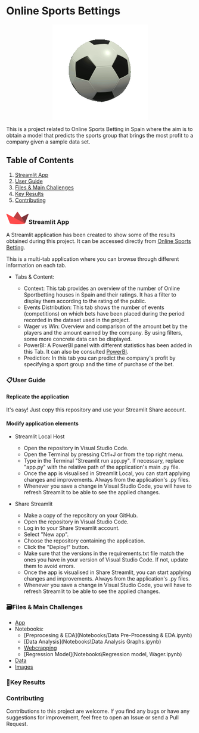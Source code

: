# **Online Sports Bettings**

<p align="center">
  <img src="Images\soccer-9133_256.gif">
</p>

 This is a project related to Online Sports Betting in Spain where the aim is to obtain a model that predicts the sports group that brings the most profit to a company given a sample data set. 

## **Table of Contents**

 1. [Streamlit App](#Streamlit-App)
 2. [User Guide](User-Guide)
 3. [Files & Main Challenges](Files-&-Main-Challenges)
 4. [Key Results](Key-Results)
 5. [Contributing](Contributing)


### ![alt text](Images/streamlit-1.png)**Streamlit App**

A Streamlit application has been created to show some of the results obtained during this project. It can be accessed directly from [Online Sports Betting](https://online-sports-bettings-kbrepywzhd5mjvfpihsmsb.streamlit.app/).    
  
This is a multi-tab application where you can browse through different information on each tab.     
  - Tabs & Content:     

    - Context: This tab provides an overview of the number of Online Sportbetting houses in Spain and their ratings. It has a filter to display them according to the rating of the public.       
    - Events Distribution: This tab shows the number of events (competitions) on which bets have been placed during the period recorded in the dataset used in the project.     
    - Wager vs Win: Overview and comparison of the amount bet by the players and the amount earned by the company. By using filters, some more concrete data can be displayed.      
    - PowerBI: A PowerBI panel with different statistics has been added in this Tab. It can also be consulted [PowerBI](https://app.fabric.microsoft.com/view?r=eyJrIjoiZTIyMjcxNjktZGExMS00MDljLWJmMjYtYzFiZDMzMmZhMDZiIiwidCI6IjhhZWJkZGI2LTM0MTgtNDNhMS1hMjU1LWI5NjQxODZlY2M2NCIsImMiOjl9&pageName=ReportSection).     
    - Prediction: In this tab you can predict the company's profit by specifying a sport group and the time of purchase of the bet.       

### **📋User Guide**

#### Replicate the application  

  It's easy! Just copy this repository and use your Streamlit Share account.  
 
#### Modify application elements 

- Streamlit Local Host  

  - Open the repository in Visual Studio Code.  
  - Open the Terminal by pressing Ctrl+J or from the top right menu.  
  - Type in the Terminal "Streamlit run app.py". If necessary, replace "app.py" with the relative path of the application's main .py file.  
  - Once the app is visualised in Streamlit Local, you can start applying changes and improvements. Always from the application's .py files.  
  - Whenever you save a change in Visual Studio Code, you will have to refresh Streamlit to be able to see the applied changes. 

- Share Streamlit 

  - Make a copy of the repository on your GitHub. 
  - Open the repository in Visual Studio Code.  
  - Log in to your Share Streamlit account. 
  - Select "New app". 
  - Choose the repository containing the application. 
  - Click the "Deploy!" button. 
  - Make sure that the versions in the requirements.txt file match the ones you have in your version of Visual Studio Code. If not, update them to avoid errors.  
  - Once the app is visualised in Share Streamlit, you can start applying changes and improvements. Always from the application's .py files.  
  - Whenever you save a change in Visual Studio Code, you will have to refresh Streamlit to be able to see the applied changes. 

### **🗃️Files & Main Challenges**

- [App](app.py)
- Notebooks:
  - [Preprocesing & EDA](Notebooks/Data Pre-Processing & EDA.ipynb)
  - [Data Analysis](Notebooks\Data Analysis Graphs.ipynb)
  - [Webcrapping](Notebooks\Webscrapping_Betting_Houses.ipynb)
  - [Regression Model](Notebooks\Regression model, Wager.ipynb)
- [Data](Data)
- [Images](Images)


### **🎯Key Results**

### **Contributing**

  Contributions to this project are welcome. If you find any bugs or have any suggestions for improvement, feel free to open an Issue or send a Pull Request.


